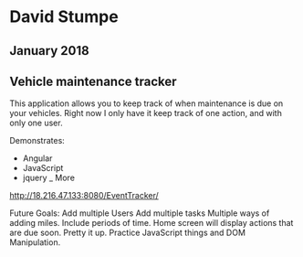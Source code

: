 # David Stumpe
## January 2018
## Vehicle maintenance tracker

This application allows you to keep track of when maintenance is due on your vehicles. Right now I only have it keep track of one action, and with only one user.

Demonstrates:
- Angular
- JavaScript
- jquery
_ More


http://18.216.47.133:8080/EventTracker/

Future Goals:
Add multiple Users
Add multiple tasks
Multiple ways of adding miles.
Include periods of time.
Home screen will display actions that are due soon.
Pretty it up.
Practice JavaScript things and DOM Manipulation.
